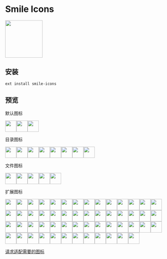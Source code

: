 # Smile Icons

<img src="https://github.com/1217950746/Smile-Icons/raw/master/icon.png" width="120px">

## 安装

```
ext install smile-icons
```

## 预览

默认图标

<img src="https://github.com/1217950746/Smile-Icons/raw/master/icons/default/file.png" width="36px"><img src="https://github.com/1217950746/Smile-Icons/raw/master/icons/default/folder.png" width="36px"><img src="https://github.com/1217950746/Smile-Icons/raw/master/icons/default/folder.expanded.png" width="36px">

目录图标

<img src="https://github.com/1217950746/Smile-Icons/raw/master/icons/folders/.git.expanded.png" width="36px"><img src="https://github.com/1217950746/Smile-Icons/raw/master/icons/folders/.git.png" width="36px"><img src="https://github.com/1217950746/Smile-Icons/raw/master/icons/folders/.vs.expanded.png" width="36px"><img src="https://github.com/1217950746/Smile-Icons/raw/master/icons/folders/.vs.png" width="36px"><img src="https://github.com/1217950746/Smile-Icons/raw/master/icons/folders/.vscode.expanded.png" width="36px"><img src="https://github.com/1217950746/Smile-Icons/raw/master/icons/folders/.vscode.png" width="36px"><img src="https://github.com/1217950746/Smile-Icons/raw/master/icons/folders/node_modules.expanded.png" width="36px"><img src="https://github.com/1217950746/Smile-Icons/raw/master/icons/folders/node_modules.png" width="36px">

文件图标

<img src="https://github.com/1217950746/Smile-Icons/raw/master/icons/files/.babelrc.png" width="36px"><img src="https://github.com/1217950746/Smile-Icons/raw/master/icons/files/.gitignore.png" width="36px"><img src="https://github.com/1217950746/Smile-Icons/raw/master/icons/files/license.png" width="36px"><img src="https://github.com/1217950746/Smile-Icons/raw/master/icons/files/license.txt.png" width="36px"><img src="https://github.com/1217950746/Smile-Icons/raw/master/icons/files/webpack.config.js.png" width="36px">

扩展图标

<img src="https://github.com/1217950746/Smile-Icons/raw/master/icons/extensions/7z.png" width="36px"><img src="https://github.com/1217950746/Smile-Icons/raw/master/icons/extensions/asm.png" width="36px"><img src="https://github.com/1217950746/Smile-Icons/raw/master/icons/extensions/bat.png" width="36px"><img src="https://github.com/1217950746/Smile-Icons/raw/master/icons/extensions/bmp.png" width="36px"><img src="https://github.com/1217950746/Smile-Icons/raw/master/icons/extensions/c++.png" width="36px"><img src="https://github.com/1217950746/Smile-Icons/raw/master/icons/extensions/c.png" width="36px"><img src="https://github.com/1217950746/Smile-Icons/raw/master/icons/extensions/cc.png" width="36px"><img src="https://github.com/1217950746/Smile-Icons/raw/master/icons/extensions/code-workspace.png" width="36px"><img src="https://github.com/1217950746/Smile-Icons/raw/master/icons/extensions/command.png" width="36px"><img src="https://github.com/1217950746/Smile-Icons/raw/master/icons/extensions/cpp.png" width="36px"><img src="https://github.com/1217950746/Smile-Icons/raw/master/icons/extensions/cs.png" width="36px"><img src="https://github.com/1217950746/Smile-Icons/raw/master/icons/extensions/css.png" width="36px"><img src="https://github.com/1217950746/Smile-Icons/raw/master/icons/extensions/cxx.png" width="36px"><img src="https://github.com/1217950746/Smile-Icons/raw/master/icons/extensions/ejs.png" width="36px"><img src="https://github.com/1217950746/Smile-Icons/raw/master/icons/extensions/elm.png" width="36px"><img src="https://github.com/1217950746/Smile-Icons/raw/master/icons/extensions/exe.png" width="36px"><img src="https://github.com/1217950746/Smile-Icons/raw/master/icons/extensions/gif.png" width="36px"><img src="https://github.com/1217950746/Smile-Icons/raw/master/icons/extensions/go.png" width="36px"><img src="https://github.com/1217950746/Smile-Icons/raw/master/icons/extensions/gradle.png" width="36px"><img src="https://github.com/1217950746/Smile-Icons/raw/master/icons/extensions/h.png" width="36px"><img src="https://github.com/1217950746/Smile-Icons/raw/master/icons/extensions/hpp.png" width="36px"><img src="https://github.com/1217950746/Smile-Icons/raw/master/icons/extensions/hs.png" width="36px"><img src="https://github.com/1217950746/Smile-Icons/raw/master/icons/extensions/html.png" width="36px"><img src="https://github.com/1217950746/Smile-Icons/raw/master/icons/extensions/iml.png" width="36px"><img src="https://github.com/1217950746/Smile-Icons/raw/master/icons/extensions/jar.png" width="36px"><img src="https://github.com/1217950746/Smile-Icons/raw/master/icons/extensions/java.png" width="36px"><img src="https://github.com/1217950746/Smile-Icons/raw/master/icons/extensions/jpeg.png" width="36px"><img src="https://github.com/1217950746/Smile-Icons/raw/master/icons/extensions/jpg.png" width="36px"><img src="https://github.com/1217950746/Smile-Icons/raw/master/icons/extensions/js.png" width="36px"><img src="https://github.com/1217950746/Smile-Icons/raw/master/icons/extensions/json.png" width="36px"><img src="https://github.com/1217950746/Smile-Icons/raw/master/icons/extensions/kt.png" width="36px"><img src="https://github.com/1217950746/Smile-Icons/raw/master/icons/extensions/lhs.png" width="36px"><img src="https://github.com/1217950746/Smile-Icons/raw/master/icons/extensions/lua.png" width="36px"><img src="https://github.com/1217950746/Smile-Icons/raw/master/icons/extensions/md.png" width="36px"><img src="https://github.com/1217950746/Smile-Icons/raw/master/icons/extensions/npmignore.png" width="36px"><img src="https://github.com/1217950746/Smile-Icons/raw/master/icons/extensions/png.png" width="36px"><img src="https://github.com/1217950746/Smile-Icons/raw/master/icons/extensions/properties.png" width="36px"><img src="https://github.com/1217950746/Smile-Icons/raw/master/icons/extensions/protobuf.png" width="36px"><img src="https://github.com/1217950746/Smile-Icons/raw/master/icons/extensions/psd.png" width="36px"><img src="https://github.com/1217950746/Smile-Icons/raw/master/icons/extensions/py.png" width="36px"><img src="https://github.com/1217950746/Smile-Icons/raw/master/icons/extensions/rar.png" width="36px"><img src="https://github.com/1217950746/Smile-Icons/raw/master/icons/extensions/rkt.png" width="36px"><img src="https://github.com/1217950746/Smile-Icons/raw/master/icons/extensions/sh.png" width="36px"><img src="https://github.com/1217950746/Smile-Icons/raw/master/icons/extensions/sketch.png" width="36px"><img src="https://github.com/1217950746/Smile-Icons/raw/master/icons/extensions/sln.png" width="36px"><img src="https://github.com/1217950746/Smile-Icons/raw/master/icons/extensions/styl.png" width="36px"><img src="https://github.com/1217950746/Smile-Icons/raw/master/icons/extensions/svg.png" width="36px"><img src="https://github.com/1217950746/Smile-Icons/raw/master/icons/extensions/swift.png" width="36px"><img src="https://github.com/1217950746/Smile-Icons/raw/master/icons/extensions/ts.png" width="36px"><img src="https://github.com/1217950746/Smile-Icons/raw/master/icons/extensions/txt.png" width="36px"><img src="https://github.com/1217950746/Smile-Icons/raw/master/icons/extensions/vue.png" width="36px"><img src="https://github.com/1217950746/Smile-Icons/raw/master/icons/extensions/xml.png" width="36px"><img src="https://github.com/1217950746/Smile-Icons/raw/master/icons/extensions/yml.png" width="36px"><img src="https://github.com/1217950746/Smile-Icons/raw/master/icons/extensions/zip.png" width="36px">

[请求适配需要的图标](https://github.com/1217950746/Smile-Icons/issues/new)
